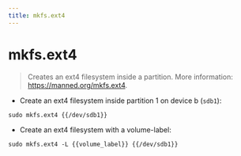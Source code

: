 ```yaml
---
title: mkfs.ext4
---
```

# mkfs.ext4

> Creates an ext4 filesystem inside a partition.
> More information: <https://manned.org/mkfs.ext4>.

- Create an ext4 filesystem inside partition 1 on device b (`sdb1`):

`sudo mkfs.ext4 {{/dev/sdb1}}`

- Create an ext4 filesystem with a volume-label:

`sudo mkfs.ext4 -L {{volume_label}} {{/dev/sdb1}}`
